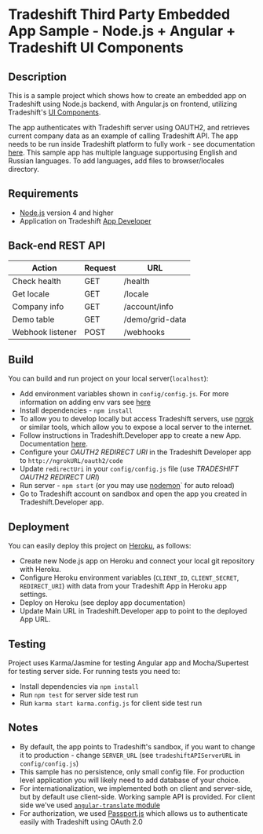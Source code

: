 # Tradeshift Third Party Embedded App Sample - Node.js + Angular + Tradeshift UI Components

## Description
This is a sample project which shows how to create an embedded app on Tradeshift using Node.js backend, with Angular.js on frontend, utilizing Tradeshift's [UI Components](http://ui.tradeshift.com).

The app authenticates with Tradeshift server using OAUTH2, and retrieves current company data as an example of calling Tradeshift API.  The app needs to be run inside Tradeshift platform to fully work - see documentation [here](http://apps.tradeshift.com/documentation). This sample app has multiple language supportusing English and Russian languages.  To add languages, add files to browser/locales directory. 

## Requirements
- [Node.js](https://nodejs.org/en/) version 4 and higher
- Application on Tradeshift [App Developer](https://sandbox.tradeshift.com/#/apps/Tradeshift.Developer/)

## Back-end REST API

Action          | Request   | URL 
--------------- | --------- | ---------------- 
Check health      |   GET     | /health
Get locale      |   GET     | /locale
Company info    |   GET     | /account/info
Demo table      |   GET     | /demo/grid-data
Webhook listener | POST | /webhooks

## Build
You can build and run project on your local server(`localhost`):
- Add environment variables shown in `config/config.js`. For more information on adding env vars see [here](https://github.com/lorenwest/node-config/wiki/Environment-Variables)
- Install dependencies - `npm install`
- To allow you to develop locally but access Tradeshift servers, use [ngrok](https://ngrok.com/docs#expose) or similar tools, which allow you to expose a local server to the internet.
- Follow instructions in Tradeshift.Developer app to create a new App.  Documentation [here](http://apps.tradeshift.com/documentation). 
- Configure your _OAUTH2 REDIRECT URI_ in the Tradeshift Developer app to `http://ngrokURL/oauth2/code` 
- Update `redirectUri` in your `config/config.js` file (use _TRADESHIFT OAUTH2 REDIRECT URI_)
- Run server - `npm start` (or you may use [nodemon](http://nodemon.io/)` for auto reload)
- Go to Tradeshift account on sandbox and open the app you created in Tradeshift.Developer app. 

## Deployment
You can easily deploy this project on [Heroku](https://www.heroku.com/), as follows:
- Create new Node.js app on Heroku and connect your local git repository with Heroku.
- Configure Heroku environment variables (`CLIENT_ID`, `CLIENT_SECRET`, `REDIRECT_URI`) with data from your Tradeshift App in Heroku app settings.
- Deploy on Heroku (see deploy app documentation)
- Update Main URL in Tradeshift.Developer app to point to the deployed App URL.

## Testing
Project uses Karma/Jasmine for testing Angular app and Mocha/Supertest for testing server side. For running tests you need to:
- Install dependencies via `npm install`
- Run `npm test` for server side test run
- Run `karma start karma.config.js` for client side test run

## Notes
- By default, the app points to Tradeshift's sandbox, if you want to change it to production - change `SERVER_URL` (see `tradeshiftAPIServerURL` in `config/config.js`)
- This sample has no persistence, only small config file. For production level application you will likely need to add database of your choice. 
- For internationalization, we implemented both on client and server-side, but by default use client-side. Working sample API is provided. For client side we've used [`angular-translate` module](https://angular-translate.github.io/)
- For authorization, we used [Passport.js](http://passportjs.org/) which allows us to authenticate easily with Tradeshift using OAuth 2.0

